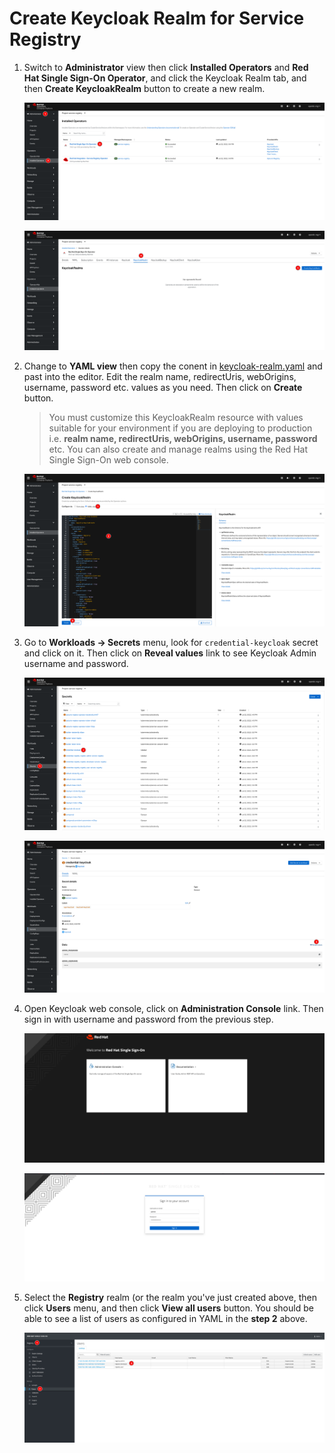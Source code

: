 # Create Keycloak Realm for Service Registry

1. Switch to **Administrator** view then click **Installed Operators** and **Red Hat Single Sign-On Operator**, and click the Keycloak Realm tab, and then **Create KeycloakRealm** button to create a new realm.

   ![Realm setup](../../images/sso-realm-setup-1.png)

   ![Realm setup](../../images/sso-realm-setup-2.png)

2. Change to **YAML view** then copy the conent in [keycloak-realm.yaml](../../manifest/keycloak-realm.yaml) and past into the editor. Edit the realm name, redirectUris, webOrigins, username, password etc. values as you need. Then click on **Create** button.

   > You must customize this KeycloakRealm resource with values suitable for your environment if you are deploying to production i.e. **realm name, redirectUris, webOrigins, username, password** etc. You can also create and manage realms using the Red Hat Single Sign-On web console.

   ![Realm setup](../../images/sso-realm-setup-3.png)

3. Go to **Workloads -> Secrets** menu, look for `credential-keycloak` secret and click on it. Then click on **Reveal values** link to see Keycloak Admin username and password.

   ![Realm setup](../../images/sso-realm-setup-4.png)

   ![Realm setup](../../images/sso-realm-setup-5.png)

4. Open Keycloak web console, click on **Administration Console** link. Then sign in with username and password from the previous step.

   ![Realm setup](../../images/sso-operator-installation-11.png)

   ![Realm setup](../../images/sso-realm-setup-6.png)

5. Select the **Registry** realm (or the realm you've just created above, then click **Users** menu, and then click **View all users** button. You should be able to see a list of users as configured in YAML in the **step 2** above.

   ![Realm setup](../../images/sso-realm-setup-7.png)
